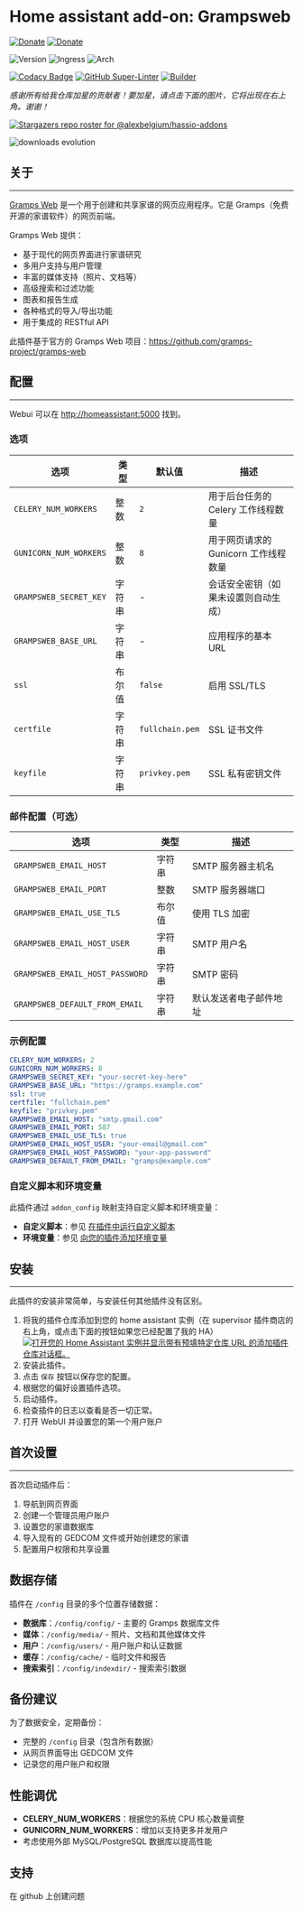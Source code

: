 # Home assistant add-on: Grampsweb

[![Donate][donation-badge]](https://www.buymeacoffee.com/alexbelgium)
[![Donate][paypal-badge]](https://www.paypal.com/donate/?hosted_button_id=DZFULJZTP3UQA)

![Version](https://img.shields.io/badge/dynamic/json?label=版本&query=%24.version&url=https%3A%2F%2Fraw.githubusercontent.com%2Falexbelgium%2Fhassio-addons%2Fmaster%2Fgrampsweb%2Fconfig.yaml)
![Ingress](https://img.shields.io/badge/dynamic/json?label=Ingress&query=%24.ingress&url=https%3A%2F%2Fraw.githubusercontent.com%2Falexbelgium%2Fhassio-addons%2Fmaster%2Fgrampsweb%2Fconfig.yaml)
![Arch](https://img.shields.io/badge/dynamic/json?color=success&label=Arch&query=%24.arch&url=https%3A%2F%2Fraw.githubusercontent.com%2Falexbelgium%2Fhassio-addons%2Fmaster%2Fgrampsweb%2Fconfig.yaml)

[![Codacy Badge](https://app.codacy.com/project/badge/Grade/9c6cf10bdbba45ecb202d7f579b5be0e)](https://www.codacy.com/gh/alexbelgium/hassio-addons/dashboard?utm_source=github.com&utm_medium=referral&utm_content=alexbelgium/hassio-addons&utm_campaign=Badge_Grade)
[![GitHub Super-Linter](https://img.shields.io/github/actions/workflow/status/alexbelgium/hassio-addons/weekly-supelinter.yaml?label=Lint%20code%20base)](https://github.com/alexbelgium/hassio-addons/actions/workflows/weekly-supelinter.yaml)
[![Builder](https://img.shields.io/github/actions/workflow/status/alexbelgium/hassio-addons/onpush_builder.yaml?label=Builder)](https://github.com/alexbelgium/hassio-addons/actions/workflows/onpush_builder.yaml)

[donation-badge]: https://img.shields.io/badge/Buy%20me%20a%20coffee%20(no%20paypal)-%23d32f2f?logo=buy-me-a-coffee&style=flat&logoColor=white
[paypal-badge]: https://img.shields.io/badge/Buy%20me%20a%20coffee%20with%20Paypal-0070BA?logo=paypal&style=flat&logoColor=white

_感谢所有给我仓库加星的贡献者！要加星，请点击下面的图片，它将出现在右上角。谢谢！_

[![Stargazers repo roster for @alexbelgium/hassio-addons](https://raw.githubusercontent.com/alexbelgium/hassio-addons/master/.github/stars2.svg)](https://github.com/alexbelgium/hassio-addons/stargazers)

![downloads evolution](https://raw.githubusercontent.com/alexbelgium/hassio-addons/master/grampsweb/stats.png)

## 关于

---

[Gramps Web](https://github.com/gramps-project/gramps-web) 是一个用于创建和共享家谱的网页应用程序。它是 Gramps（免费开源的家谱软件）的网页前端。

Gramps Web 提供：
- 基于现代的网页界面进行家谱研究
- 多用户支持与用户管理
- 丰富的媒体支持（照片、文档等）
- 高级搜索和过滤功能
- 图表和报告生成
- 各种格式的导入/导出功能
- 用于集成的 RESTful API

此插件基于官方的 Gramps Web 项目：https://github.com/gramps-project/gramps-web

## 配置

---

Webui 可以在 <http://homeassistant:5000> 找到。

### 选项

| 选项 | 类型 | 默认值 | 描述 |
|------|------|--------|-------|
| `CELERY_NUM_WORKERS` | 整数 | `2` | 用于后台任务的 Celery 工作线程数量 |
| `GUNICORN_NUM_WORKERS` | 整数 | `8` | 用于网页请求的 Gunicorn 工作线程数量 |
| `GRAMPSWEB_SECRET_KEY` | 字符串 | - | 会话安全密钥（如果未设置则自动生成） |
| `GRAMPSWEB_BASE_URL` | 字符串 | - | 应用程序的基本 URL |
| `ssl` | 布尔值 | `false` | 启用 SSL/TLS |
| `certfile` | 字符串 | `fullchain.pem` | SSL 证书文件 |
| `keyfile` | 字符串 | `privkey.pem` | SSL 私有密钥文件 |

### 邮件配置（可选）

| 选项 | 类型 | 描述 |
|------|------|-------|
| `GRAMPSWEB_EMAIL_HOST` | 字符串 | SMTP 服务器主机名 |
| `GRAMPSWEB_EMAIL_PORT` | 整数 | SMTP 服务器端口 |
| `GRAMPSWEB_EMAIL_USE_TLS` | 布尔值 | 使用 TLS 加密 |
| `GRAMPSWEB_EMAIL_HOST_USER` | 字符串 | SMTP 用户名 |
| `GRAMPSWEB_EMAIL_HOST_PASSWORD` | 字符串 | SMTP 密码 |
| `GRAMPSWEB_DEFAULT_FROM_EMAIL` | 字符串 | 默认发送者电子邮件地址 |

### 示例配置

```yaml
CELERY_NUM_WORKERS: 2
GUNICORN_NUM_WORKERS: 8
GRAMPSWEB_SECRET_KEY: "your-secret-key-here"
GRAMPSWEB_BASE_URL: "https://gramps.example.com"
ssl: true
certfile: "fullchain.pem"
keyfile: "privkey.pem"
GRAMPSWEB_EMAIL_HOST: "smtp.gmail.com"
GRAMPSWEB_EMAIL_PORT: 587
GRAMPSWEB_EMAIL_USE_TLS: true
GRAMPSWEB_EMAIL_HOST_USER: "your-email@gmail.com"
GRAMPSWEB_EMAIL_HOST_PASSWORD: "your-app-password"
GRAMPSWEB_DEFAULT_FROM_EMAIL: "gramps@example.com"
```

### 自定义脚本和环境变量

此插件通过 `addon_config` 映射支持自定义脚本和环境变量：

- **自定义脚本**：参见 [在插件中运行自定义脚本](https://github.com/alexbelgium/hassio-addons/wiki/Running-custom-scripts-in-Addons)
- **环境变量**：参见 [向您的插件添加环境变量](https://github.com/alexbelgium/hassio-addons/wiki/Add-Environment-variables-to-your-Addon)

## 安装

---

此插件的安装非常简单，与安装任何其他插件没有区别。

1. 将我的插件仓库添加到您的 home assistant 实例（在 supervisor 插件商店的右上角，或点击下面的按钮如果您已经配置了我的 HA）
   [![打开您的 Home Assistant 实例并显示带有预填特定仓库 URL 的添加插件仓库对话框。](https://my.home-assistant.io/badges/supervisor_add_addon_repository.svg)](https://my.home-assistant.io/redirect/supervisor_add_addon_repository/?repository_url=https%3A%2F%2Fgithub.com%2Falexbelgium%2Fhassio-addons)
1. 安装此插件。
1. 点击 `保存` 按钮以保存您的配置。
1. 根据您的偏好设置插件选项。
1. 启动插件。
1. 检查插件的日志以查看是否一切正常。
1. 打开 WebUI 并设置您的第一个用户账户

## 首次设置

---

首次启动插件后：

1. 导航到网页界面
2. 创建一个管理员用户账户
3. 设置您的家谱数据库
4. 导入现有的 GEDCOM 文件或开始创建您的家谱
5. 配置用户权限和共享设置

## 数据存储

插件在 `/config` 目录的多个位置存储数据：
- **数据库**：`/config/config/` - 主要的 Gramps 数据库文件
- **媒体**：`/config/media/` - 照片、文档和其他媒体文件
- **用户**：`/config/users/` - 用户账户和认证数据
- **缓存**：`/config/cache/` - 临时文件和报告
- **搜索索引**：`/config/indexdir/` - 搜索索引数据

## 备份建议

为了数据安全，定期备份：
- 完整的 `/config` 目录（包含所有数据）
- 从网页界面导出 GEDCOM 文件
- 记录您的用户账户和权限

## 性能调优

- **CELERY_NUM_WORKERS**：根据您的系统 CPU 核心数量调整
- **GUNICORN_NUM_WORKERS**：增加以支持更多并发用户
- 考虑使用外部 MySQL/PostgreSQL 数据库以提高性能

## 支持

在 github 上创建问题

[repository]: https://github.com/alexbelgium/hassio-addons